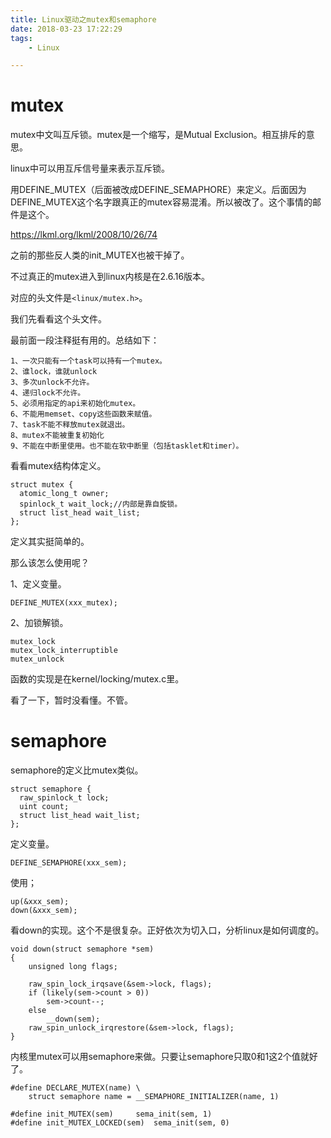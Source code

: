 ```yaml
---
title: Linux驱动之mutex和semaphore
date: 2018-03-23 17:22:29
tags:
	- Linux

---
```




# mutex

mutex中文叫互斥锁。mutex是一个缩写，是Mutual Exclusion。相互排斥的意思。



linux中可以用互斥信号量来表示互斥锁。

用DEFINE_MUTEX（后面被改成DEFINE_SEMAPHORE）来定义。后面因为DEFINE_MUTEX这个名字跟真正的mutex容易混淆。所以被改了。这个事情的邮件是这个。

https://lkml.org/lkml/2008/10/26/74

之前的那些反人类的init_MUTEX也被干掉了。



不过真正的mutex进入到linux内核是在2.6.16版本。

对应的头文件是`<linux/mutex.h>`。

我们先看看这个头文件。

最前面一段注释挺有用的。总结如下：

```
1、一次只能有一个task可以持有一个mutex。
2、谁lock，谁就unlock
3、多次unlock不允许。
4、递归lock不允许。
5、必须用指定的api来初始化mutex。
6、不能用memset、copy这些函数来赋值。
7、task不能不释放mutex就退出。
8、mutex不能被重复初始化
9、不能在中断里使用。也不能在软中断里（包括tasklet和timer）。
```

看看mutex结构体定义。

```
struct mutex {
  atomic_long_t owner;
  spinlock_t wait_lock;//内部是靠自旋锁。
  struct list_head wait_list;
};
```

定义其实挺简单的。



那么该怎么使用呢？

1、定义变量。

```
DEFINE_MUTEX(xxx_mutex);
```

2、加锁解锁。

```
mutex_lock
mutex_lock_interruptible
mutex_unlock
```



函数的实现是在kernel/locking/mutex.c里。

看了一下，暂时没看懂。不管。



# semaphore

semaphore的定义比mutex类似。

```
struct semaphore {
  raw_spinlock_t lock;
  uint count;
  struct list_head wait_list;
};
```



定义变量。

```
DEFINE_SEMAPHORE(xxx_sem);
```

使用；

```
up(&xxx_sem);
down(&xxx_sem);
```

看down的实现。这个不是很复杂。正好依次为切入口，分析linux是如何调度的。

```
void down(struct semaphore *sem)
{
	unsigned long flags;

	raw_spin_lock_irqsave(&sem->lock, flags);
	if (likely(sem->count > 0))
		sem->count--;
	else
		__down(sem); 
	raw_spin_unlock_irqrestore(&sem->lock, flags);
}
```





内核里mutex可以用semaphore来做。只要让semaphore只取0和1这2个值就好了。

```
#define DECLARE_MUTEX(name)	\
	struct semaphore name = __SEMAPHORE_INITIALIZER(name, 1)
```

```
#define init_MUTEX(sem)		sema_init(sem, 1)
#define init_MUTEX_LOCKED(sem)	sema_init(sem, 0)
```



